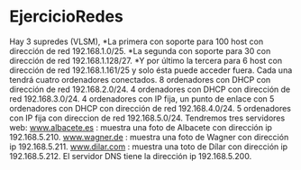 # EjercicioRedes

Hay 3 supredes (VLSM),
*La primera con soporte para 100 host con dirección de red 192.168.1.0/25.
*La segunda con soporte para 30 con dirección de red 192.168.1.128/27.
*Y por último la tercera para 6 host con dirección de red 192.168.1.161/25 y solo ésta puede acceder fuera. Cada una tendrá cuatro ordenadores conectados.
8 ordenadores con DHCP con dirección de red 192.168.2.0/24.
4 ordenadores con DHCP con dirección de red 192.168.3.0/24.
4 ordenadores con IP fija, un punto de enlace con 5 ordenadores con DHCP con dirección de red 192.168.4.0/24.
5 ordenadores con IP fija con direccion de red 192.168.5.0/24.
Tendremos tres servidores web:
www.albacete.es : muestra una foto de Albacete con dirección ip 192.168.5.210.
www.wagner.de : muestra una foto de Wagner con dirección ip 192.168.5.211.
www.dilar.com : muestra una toto de Dílar con dirección ip 192.168.5.212.
El servidor DNS tiene la dirección ip 192.168.5.200.
